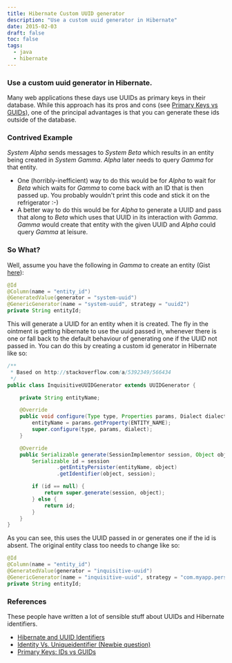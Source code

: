 ```yaml
---
title: Hibernate Custom UUID generator
description: "Use a custom uuid generator in Hibernate"
date: 2015-02-03
draft: false
toc: false
tags:
  - java
  - hibernate
---
```


### Use a custom uuid generator in Hibernate.
Many web applications these days use UUIDs as primary keys in their database. While this approach has its pros and cons (see [Primary Keys vs GUIDs](http://blog.codinghorror.com/primary-keys-ids-versus-guids/)), one of the principal advantages is that you can generate these ids outside of the database.

### Contrived Example
*System Alpha* sends messages to *System Beta* which results in an entity being created in *System Gamma*. *Alpha* later needs to query *Gamma* for that entity.

- One (horribly-inefficient) way to do this would be for *Alpha* to wait for *Beta* which waits for *Gamma* to come back with an ID that is then passed up. You probably wouldn't print this code and stick it on the refrigerator :-)
- A better way to do this would be for *Alpha* to generate a UUID and pass that along to *Beta* which uses that UUID in its interaction with *Gamma*. *Gamma* would create that entity with the given UUID and *Alpha* could query *Gamma* at leisure.

### So What?
Well, assume you have the following in *Gamma* to create an entity (Gist [here](https://gist.github.com/rajivrnair/2f660011d821002ecc4c)):

~~~ java
@Id
@Column(name = "entity_id")
@GeneratedValue(generator = "system-uuid")
@GenericGenerator(name = "system-uuid", strategy = "uuid2")
private String entityId;
~~~

This will generate a UUID for an entity when it is created. The fly in the ointment is getting hibernate to use the uuid passed in, whenever there is one or fall back to the default behaviour of generating one if the UUID not passed in. You can do this by creating a custom id generator in Hibernate like so:

~~~ java
/**
 * Based on http://stackoverflow.com/a/5392349/566434
 */
public class InquisitiveUUIDGenerator extends UUIDGenerator {

    private String entityName;

    @Override
    public void configure(Type type, Properties params, Dialect dialect) {
        entityName = params.getProperty(ENTITY_NAME);
        super.configure(type, params, dialect);
    }

    @Override
    public Serializable generate(SessionImplementor session, Object object) {
        Serializable id = session
                .getEntityPersister(entityName, object)
                .getIdentifier(object, session);

        if (id == null) {
            return super.generate(session, object);
        } else {
            return id;
        }
    }
}
~~~

As you can see, this uses the UUID passed in or generates one if the id is absent. The original entity class too needs to change like so:

~~~ java
@Id
@Column(name = "entity_id")
@GeneratedValue(generator = "inquisitive-uuid")
@GenericGenerator(name = "inquisitive-uuid", strategy = "com.myapp.persistence.generators.InquisitiveUUIDGenerator")
private String entityId;
~~~

### References
These people have written a lot of sensible stuff about UUIDs and Hibernate identifiers.

- [Hibernate and UUID Identifiers](http://vladmihalcea.com/2014/07/01/hibernate-and-uuid-identifiers/)
- [Identity Vs. Uniqueidentifier (Newbie question)](https://groups.google.com/forum/?hl=en#!msg/microsoft.public.sqlserver.programming/qtCRhLLM9Kk/tg9vDfjbYW0J)
- [Primary Keys: IDs vs GUIDs](http://blog.codinghorror.com/primary-keys-ids-versus-guids/)
